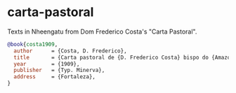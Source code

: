 # carta-pastoral
Texts in Nheengatu from Dom Frederico Costa's "Carta Pastoral".

```bibtex
@book{costa1909,
  author      = {Costa, D. Frederico},
  title       = {Carta pastoral de {D. Frederico Costa} bispo do {Amazonas} a seus amados diocesanos},
  year        = {1909},
  publisher   = {Typ. Minerva},
  address     = {Fortaleza},
}
```
